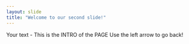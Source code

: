 ```yaml
---
layout: slide
title: "Welcome to our second slide!"
---
```

Your text - This is the INTRO of the PAGE
Use the left arrow to go back!
